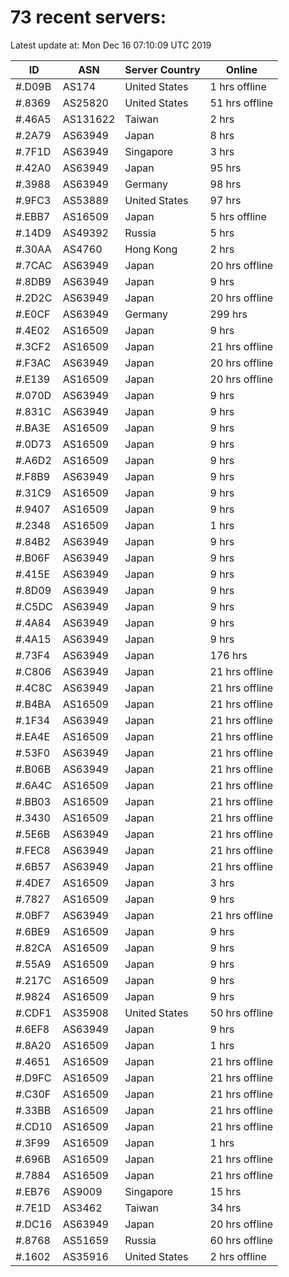 # 73 recent servers:

Latest update at: Mon Dec 16 07:10:09 UTC 2019

| ID | ASN | Server Country | Online |
| -- | --- | -------------- | ------ |
| #.D09B | AS174 | United States | 1 hrs offline |
| #.8369 | AS25820 | United States | 51 hrs offline |
| #.46A5 | AS131622 | Taiwan | 2 hrs |
| #.2A79 | AS63949 | Japan | 8 hrs |
| #.7F1D | AS63949 | Singapore | 3 hrs |
| #.42A0 | AS63949 | Japan | 95 hrs |
| #.3988 | AS63949 | Germany | 98 hrs |
| #.9FC3 | AS53889 | United States | 97 hrs |
| #.EBB7 | AS16509 | Japan | 5 hrs offline |
| #.14D9 | AS49392 | Russia | 5 hrs |
| #.30AA | AS4760 | Hong Kong | 2 hrs |
| #.7CAC | AS63949 | Japan | 20 hrs offline |
| #.8DB9 | AS63949 | Japan | 9 hrs |
| #.2D2C | AS63949 | Japan | 20 hrs offline |
| #.E0CF | AS63949 | Germany | 299 hrs |
| #.4E02 | AS16509 | Japan | 9 hrs |
| #.3CF2 | AS16509 | Japan | 21 hrs offline |
| #.F3AC | AS63949 | Japan | 20 hrs offline |
| #.E139 | AS16509 | Japan | 20 hrs offline |
| #.070D | AS63949 | Japan | 9 hrs |
| #.831C | AS63949 | Japan | 9 hrs |
| #.BA3E | AS16509 | Japan | 9 hrs |
| #.0D73 | AS16509 | Japan | 9 hrs |
| #.A6D2 | AS16509 | Japan | 9 hrs |
| #.F8B9 | AS63949 | Japan | 9 hrs |
| #.31C9 | AS16509 | Japan | 9 hrs |
| #.9407 | AS16509 | Japan | 9 hrs |
| #.2348 | AS16509 | Japan | 1 hrs |
| #.84B2 | AS63949 | Japan | 9 hrs |
| #.B06F | AS63949 | Japan | 9 hrs |
| #.415E | AS63949 | Japan | 9 hrs |
| #.8D09 | AS63949 | Japan | 9 hrs |
| #.C5DC | AS63949 | Japan | 9 hrs |
| #.4A84 | AS63949 | Japan | 9 hrs |
| #.4A15 | AS63949 | Japan | 9 hrs |
| #.73F4 | AS63949 | Japan | 176 hrs |
| #.C806 | AS63949 | Japan | 21 hrs offline |
| #.4C8C | AS63949 | Japan | 21 hrs offline |
| #.B4BA | AS16509 | Japan | 21 hrs offline |
| #.1F34 | AS63949 | Japan | 21 hrs offline |
| #.EA4E | AS16509 | Japan | 21 hrs offline |
| #.53F0 | AS63949 | Japan | 21 hrs offline |
| #.B06B | AS63949 | Japan | 21 hrs offline |
| #.6A4C | AS16509 | Japan | 21 hrs offline |
| #.BB03 | AS16509 | Japan | 21 hrs offline |
| #.3430 | AS16509 | Japan | 21 hrs offline |
| #.5E6B | AS63949 | Japan | 21 hrs offline |
| #.FEC8 | AS63949 | Japan | 21 hrs offline |
| #.6B57 | AS63949 | Japan | 21 hrs offline |
| #.4DE7 | AS16509 | Japan | 3 hrs |
| #.7827 | AS16509 | Japan | 9 hrs |
| #.0BF7 | AS63949 | Japan | 21 hrs offline |
| #.6BE9 | AS16509 | Japan | 9 hrs |
| #.82CA | AS16509 | Japan | 9 hrs |
| #.55A9 | AS16509 | Japan | 9 hrs |
| #.217C | AS16509 | Japan | 9 hrs |
| #.9824 | AS16509 | Japan | 9 hrs |
| #.CDF1 | AS35908 | United States | 50 hrs offline |
| #.6EF8 | AS63949 | Japan | 9 hrs |
| #.8A20 | AS16509 | Japan | 1 hrs |
| #.4651 | AS16509 | Japan | 21 hrs offline |
| #.D9FC | AS16509 | Japan | 21 hrs offline |
| #.C30F | AS16509 | Japan | 21 hrs offline |
| #.33BB | AS16509 | Japan | 21 hrs offline |
| #.CD10 | AS16509 | Japan | 21 hrs offline |
| #.3F99 | AS16509 | Japan | 1 hrs |
| #.696B | AS16509 | Japan | 21 hrs offline |
| #.7884 | AS16509 | Japan | 21 hrs offline |
| #.EB76 | AS9009 | Singapore | 15 hrs |
| #.7E1D | AS3462 | Taiwan | 34 hrs |
| #.DC16 | AS63949 | Japan | 20 hrs offline |
| #.8768 | AS51659 | Russia | 60 hrs offline |
| #.1602 | AS35916 | United States | 2 hrs offline |

